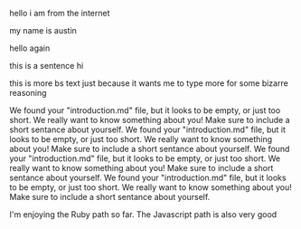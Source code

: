 hello
i am from the internet

my name is austin

hello again

this is a sentence
hi

this is more bs text just because it wants me to type more for some bizarre reasoning


We found your "introduction.md" file, but it looks to be empty, or just too short. We really want to know something about you! Make sure to include a short sentance about yourself.
We found your "introduction.md" file, but it looks to be empty, or just too short. We really want to know something about you! Make sure to include a short sentance about yourself.
We found your "introduction.md" file, but it looks to be empty, or just too short. We really want to know something about you! Make sure to include a short sentance about yourself.
We found your "introduction.md" file, but it looks to be empty, or just too short. We really want to know something about you! Make sure to include a short sentance about yourself.

I'm enjoying the Ruby path so far. The Javascript path is also very good
